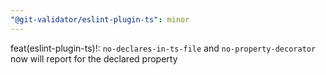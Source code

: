 ```yaml
---
"@git-validator/eslint-plugin-ts": minor
---
```


feat(eslint-plugin-ts)!: `no-declares-in-ts-file` and `no-property-decorator` now will report for the declared property
